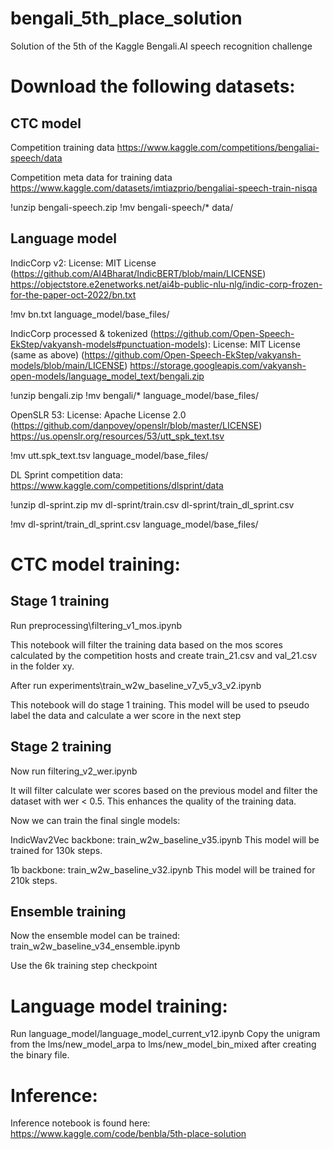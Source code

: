 # bengali_5th_place_solution
Solution of the 5th of the Kaggle Bengali.AI speech recognition challenge

# Download the following datasets:

## CTC model
Competition training data
https://www.kaggle.com/competitions/bengaliai-speech/data

Competition meta data for training data
https://www.kaggle.com/datasets/imtiazprio/bengaliai-speech-train-nisqa

!unzip bengali-speech.zip
!mv bengali-speech/* data/

## Language model
IndicCorp v2:
License: MIT License (https://github.com/AI4Bharat/IndicBERT/blob/main/LICENSE)
https://objectstore.e2enetworks.net/ai4b-public-nlu-nlg/indic-corp-frozen-for-the-paper-oct-2022/bn.txt

!mv bn.txt language_model/base_files/

IndicCorp processed & tokenized (https://github.com/Open-Speech-EkStep/vakyansh-models#punctuation-models):
License: MIT License (same as above) (https://github.com/Open-Speech-EkStep/vakyansh-models/blob/main/LICENSE)
https://storage.googleapis.com/vakyansh-open-models/language_model_text/bengali.zip

!unzip bengali.zip
!mv bengali/* language_model/base_files/

OpenSLR 53:
License: Apache License 2.0 (https://github.com/danpovey/openslr/blob/master/LICENSE)
https://us.openslr.org/resources/53/utt_spk_text.tsv

!mv utt.spk_text.tsv language_model/base_files/

DL Sprint competition data:
https://www.kaggle.com/competitions/dlsprint/data

!unzip dl-sprint.zip
mv dl-sprint/train.csv dl-sprint/train_dl_sprint.csv

!mv dl-sprint/train_dl_sprint.csv language_model/base_files/


# CTC model training:

## Stage 1 training

Run preprocessing\filtering_v1_mos.ipynb

This notebook will filter the training data based on the mos scores calculated by the competition hosts and create train_21.csv and val_21.csv in the folder xy.

After run experiments\train_w2w_baseline_v7_v5_v3_v2.ipynb

This notebook will do stage 1 training. This model will be used to pseudo label the data and calculate a wer score in the next step

## Stage 2 training

Now run filtering_v2_wer.ipynb

It will filter calculate wer scores based on the previous model and filter the dataset with wer < 0.5. This enhances the quality of the training data.

Now we can train the final single models:

IndicWav2Vec backbone:
train_w2w_baseline_v35.ipynb
This model will be trained for 130k steps.

1b backbone:
train_w2w_baseline_v32.ipynb
This model will be trained for 210k steps.

## Ensemble training

Now the ensemble model can be trained:
train_w2w_baseline_v34_ensemble.ipynb

Use the 6k training step checkpoint

# Language model training:
Run language_model/language_model_current_v12.ipynb
Copy the unigram from the lms/new_model_arpa to lms/new_model_bin_mixed after creating the binary file.


# Inference:
Inference notebook is found here:
https://www.kaggle.com/code/benbla/5th-place-solution
